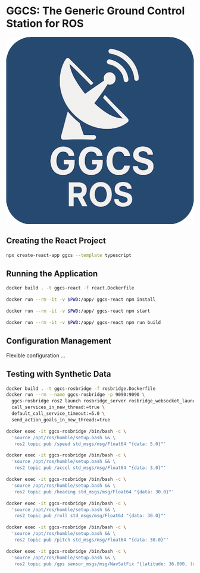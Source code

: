 # GGCS: The Generic Ground Control Station for ROS

![Logo](./public/logo512.png)

## Creating the React Project

```bash
npx create-react-app ggcs --template typescript
```

## Running the Application

```bash
docker build . -t ggcs-react -f react.Dockerfile
```

```bash
docker run --rm -it -v $PWD:/app/ ggcs-react npm install
```

```bash
docker run --rm -it -v $PWD:/app/ ggcs-react npm start
```

```bash
docker run --rm -it -v $PWD:/app/ ggcs-react npm run build
```

## Configuration Management

Flexible configuration ...

## Testing with Synthetic Data

```bash
docker build . -t ggcs-rosbridge -f rosbridge.Dockerfile
docker run --rm --name ggcs-rosbridge -p 9090:9090 \
  ggcs-rosbridge ros2 launch rosbridge_server rosbridge_websocket_launch.xml \
  call_services_in_new_thread:=true \
  default_call_service_timeout:=5.0 \
  send_action_goals_in_new_thread:=true
```

```bash
docker exec -it ggcs-rosbridge /bin/bash -c \
  'source /opt/ros/humble/setup.bash && \
   ros2 topic pub /speed std_msgs/msg/Float64 "{data: 5.0}"'
```

```bash
docker exec -it ggcs-rosbridge /bin/bash -c \
  'source /opt/ros/humble/setup.bash && \
   ros2 topic pub /accel std_msgs/msg/Float64 "{data: 3.0}"'
```

```bash
docker exec -it ggcs-rosbridge /bin/bash -c \
  'source /opt/ros/humble/setup.bash && \
   ros2 topic pub /heading std_msgs/msg/Float64 "{data: 30.0}"'
```

```bash
docker exec -it ggcs-rosbridge /bin/bash -c \
  'source /opt/ros/humble/setup.bash && \
   ros2 topic pub /roll std_msgs/msg/Float64 "{data: 30.0}"'
```

```bash
docker exec -it ggcs-rosbridge /bin/bash -c \
  'source /opt/ros/humble/setup.bash && \
   ros2 topic pub /pitch std_msgs/msg/Float64 "{data: 30.0}"'
```

```bash
docker exec -it ggcs-rosbridge /bin/bash -c \
  'source /opt/ros/humble/setup.bash && \
   ros2 topic pub /gps sensor_msgs/msg/NavSatFix "{latitude: 36.000, longitude: 42.000, altitude: 10.5}"'
```
